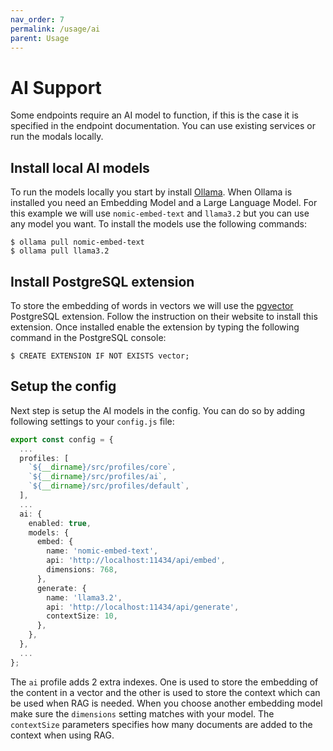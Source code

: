 ```yaml
---
nav_order: 7
permalink: /usage/ai
parent: Usage
---
```


# AI Support

Some endpoints require an AI model to function, if this is the case it is specified in the endpoint documentation. You can use existing services or run the modals locally.

## Install local AI models

To run the models locally you start by install [Ollama](https://ollama.com). When Ollama is installed you need an Embedding Model and a Large Language Model. For this example we will use `nomic-embed-text` and `llama3.2` but you can use any model you want. To install the models use the following commands:

```shell
$ ollama pull nomic-embed-text
$ ollama pull llama3.2
```

## Install PostgreSQL extension

To store the embedding of words in vectors we will use the [pgvector](https://github.com/pgvector/pgvector) PostgreSQL extension. Follow the instruction on their website to install this extension. Once installed enable the extension by typing the following command in the PostgreSQL console:

```shell
$ CREATE EXTENSION IF NOT EXISTS vector;
```

## Setup the config

Next step is setup the AI models in the config. You can do so by adding following settings to your `config.js` file:

```ts
export const config = {
  ...
  profiles: [
    `${__dirname}/src/profiles/core`,
    `${__dirname}/src/profiles/ai`,
    `${__dirname}/src/profiles/default`,
  ],
  ...
  ai: {
    enabled: true,
    models: {
      embed: {
        name: 'nomic-embed-text',
        api: 'http://localhost:11434/api/embed',
        dimensions: 768,
      },
      generate: {
        name: 'llama3.2',
        api: 'http://localhost:11434/api/generate',
        contextSize: 10,
      },
    },
  },
  ...
};
```

The `ai` profile adds 2 extra indexes. One is used to store the embedding of the content in a vector and the other is used to store the context which can be used when RAG is needed. When you choose another embedding model make sure the `dimensions` setting matches with your model. The `contextSize` parameters specifies how many documents are added to the context when using RAG.
